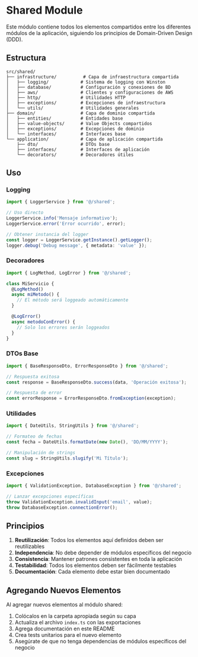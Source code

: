 # Shared Module

Este módulo contiene todos los elementos compartidos entre los diferentes módulos de la aplicación, siguiendo los principios de Domain-Driven Design (DDD).

## Estructura

```
src/shared/
├── infrastructure/          # Capa de infraestructura compartida
│   ├── logging/            # Sistema de logging con Winston
│   ├── database/           # Configuración y conexiones de BD
│   ├── aws/                # Clientes y configuraciones de AWS
│   ├── http/               # Utilidades HTTP
│   ├── exceptions/         # Excepciones de infraestructura
│   └── utils/              # Utilidades generales
├── domain/                 # Capa de dominio compartida
│   ├── entities/           # Entidades base
│   ├── value-objects/      # Value Objects compartidos
│   ├── exceptions/         # Excepciones de dominio
│   └── interfaces/         # Interfaces base
└── application/            # Capa de aplicación compartida
    ├── dto/                # DTOs base
    ├── interfaces/         # Interfaces de aplicación
    └── decorators/         # Decoradores útiles
```

## Uso

### Logging

```typescript
import { LoggerService } from '@/shared';

// Uso directo
LoggerService.info('Mensaje informativo');
LoggerService.error('Error ocurrido', error);

// Obtener instancia del logger
const logger = LoggerService.getInstance().getLogger();
logger.debug('Debug message', { metadata: 'value' });
```

### Decoradores

```typescript
import { LogMethod, LogError } from '@/shared';

class MiServicio {
  @LogMethod()
  async miMetodo() {
    // El método será loggeado automáticamente
  }

  @LogError()
  async metodoConError() {
    // Solo los errores serán loggeados
  }
}
```

### DTOs Base

```typescript
import { BaseResponseDto, ErrorResponseDto } from '@/shared';

// Respuesta exitosa
const response = BaseResponseDto.success(data, 'Operación exitosa');

// Respuesta de error
const errorResponse = ErrorResponseDto.fromException(exception);
```

### Utilidades

```typescript
import { DateUtils, StringUtils } from '@/shared';

// Formateo de fechas
const fecha = DateUtils.formatDate(new Date(), 'DD/MM/YYYY');

// Manipulación de strings
const slug = StringUtils.slugify('Mi Título');
```

### Excepciones

```typescript
import { ValidationException, DatabaseException } from '@/shared';

// Lanzar excepciones específicas
throw ValidationException.invalidInput('email', value);
throw DatabaseException.connectionError();
```

## Principios

1. **Reutilización**: Todos los elementos aquí definidos deben ser reutilizables
2. **Independencia**: No debe depender de módulos específicos del negocio
3. **Consistencia**: Mantener patrones consistentes en toda la aplicación
4. **Testabilidad**: Todos los elementos deben ser fácilmente testables
5. **Documentación**: Cada elemento debe estar bien documentado

## Agregando Nuevos Elementos

Al agregar nuevos elementos al módulo shared:

1. Colócalos en la carpeta apropiada según su capa
2. Actualiza el archivo `index.ts` con las exportaciones
3. Agrega documentación en este README
4. Crea tests unitarios para el nuevo elemento
5. Asegúrate de que no tenga dependencias de módulos específicos del negocio 